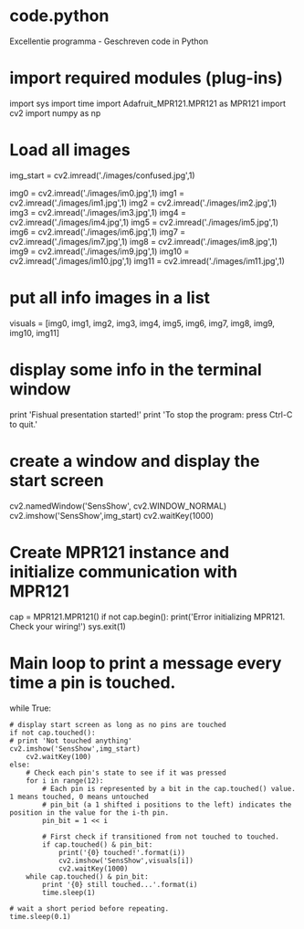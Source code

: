 # code.python
Excellentie programma - Geschreven code in Python


# import required modules (plug-ins)

import sys
import time
import Adafruit_MPR121.MPR121 as MPR121
import cv2
import numpy as np


# Load all images 

img_start = cv2.imread('./images/confused.jpg',1)

img0 = cv2.imread('./images/im0.jpg',1)
img1 = cv2.imread('./images/im1.jpg',1)
img2 = cv2.imread('./images/im2.jpg',1)
img3 = cv2.imread('./images/im3.jpg',1)
img4 = cv2.imread('./images/im4.jpg',1)
img5 = cv2.imread('./images/im5.jpg',1)
img6 = cv2.imread('./images/im6.jpg',1)
img7 = cv2.imread('./images/im7.jpg',1)
img8 = cv2.imread('./images/im8.jpg',1)
img9 = cv2.imread('./images/im9.jpg',1)
img10 = cv2.imread('./images/im10.jpg',1)
img11 = cv2.imread('./images/im11.jpg',1)


# put all info images in a list

visuals = [img0, img1, img2, img3, img4, img5, img6, img7, img8, img9, img10, img11]


# display some info in the terminal window

print 'Fishual presentation started!'
print 'To stop the program: press Ctrl-C to quit.'


# create a window and display the start screen

cv2.namedWindow('SensShow', cv2.WINDOW_NORMAL)
cv2.imshow('SensShow',img_start)
cv2.waitKey(1000)

# Create MPR121 instance and initialize communication with MPR121

cap = MPR121.MPR121()
if not cap.begin():
    print('Error initializing MPR121.  Check your wiring!')
    sys.exit(1)


# Main loop to print a message every time a pin is touched.


while True:
    
    # display start screen as long as no pins are touched
    if not cap.touched():
	# print 'Not touched anything'
	cv2.imshow('SensShow',img_start)
        cv2.waitKey(100)  
    else:
        # Check each pin's state to see if it was pressed
        for i in range(12):
            # Each pin is represented by a bit in the cap.touched() value. 1 means touched, 0 means untouched
            # pin_bit (a 1 shifted i positions to the left) indicates the position in the value for the i-th pin. 
            pin_bit = 1 << i

            # First check if transitioned from not touched to touched.
            if cap.touched() & pin_bit:
                print('{0} touched!'.format(i))
                cv2.imshow('SensShow',visuals[i])
                cv2.waitKey(1000)
		while cap.touched() & pin_bit:
		    print '{0} still touched...'.format(i) 
		    time.sleep(1)

    # wait a short period before repeating.
    time.sleep(0.1)

